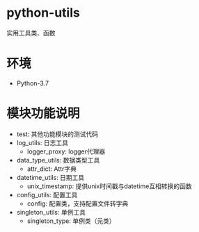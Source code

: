 # python-utils

实用工具类、函数

# 环境

- Python-3.7

# 模块功能说明

- test: 其他功能模块的测试代码
- log_utils: 日志工具
    - logger_proxy: logger代理器
- data_type_utils: 数据类型工具
    - attr_dict: Attr字典
- datetime_utils: 日期工具
    - unix_timestamp: 提供unix时间戳与datetime互相转换的函数
- config_utils: 配置工具
    - config: 配置类，支持配置文件转字典
- singleton_utils: 单例工具
    - singleton_type: 单例类（元类）